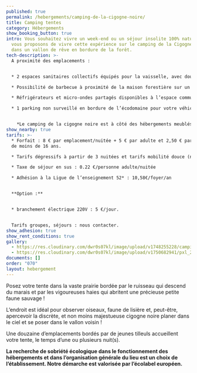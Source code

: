 ```yaml
---
published: true
permalink: /hebergements/camping-de-la-cigogne-noire/
title: Camping tentes
category: Hébergements
show_booking_button: true
intro: Vous souhaitez vivre un week-end ou un séjour insolite 100% nature, nous
  vous proposons de vivre cette expérience sur le camping de la Cigogne noire,
  dans un vallon de rêve en bordure de la forêt.
tech-description: >-
  A proximité des emplacements :


  * 2 espaces sanitaires collectifs équipés pour la vaisselle, avec douches (eau chaude) au milieu du camping et un deuxième avec douches, WC et bacs vaisselle pour les sanitaires situés à côté de l’accueil.

  * Possibilité de barbecue à proximité de la maison forestière sur un espace dédié.

  * Réfrigérateurs et micro-ondes partagés disponibles à l’espace commun à côté de la maison forestière.

  * 1 parking non surveillé en bordure de l’écodomaine pour votre véhicule (10 places). Les déplacements à l’intérieur du camping se font à pied.


    *Le camping de la cigogne noire est à côté des hébergements meublés de Chemins de Traverse (10 hébergements) et d’un espace réservé aux accueils de groupes (ponctuels). Le site est vaste, plus de 2 hectares, il y a de la place pour tous et nous veillons à ce que chacun trouve quiétude et intimité.*
show_nearby: true
tarifs: >-
  * Forfait : 8 € par emplacement/nuitée + 5 € par adulte et 2,50 € par enfant
  de moins de 16 ans.

  * Tarifs dégressifs à partir de 3 nuitées et tarifs mobilité douce (nous contacter)

  * Taxe de séjour en sus : 0.22 €/personne adulte/nuitée

  * Adhésion à la Ligue de l’enseignement 52* : 10,58€/foyer/an


  **Option :**


  * branchement électrique 220V : 5 €/jour.


  Tarifs groupes, séjours : nous contacter.
show_adhesion: true
show_rent_conditions: true
gallery:
  - https://res.cloudinary.com/dwr0s07kl/image/upload/v1748255228/camping-ete-2024jpg-1-_ij2ffu.jpg
  - https://res.cloudinary.com/dwr0s07kl/image/upload/v1750682941/pxl_20240729_211135836.night-corrected2_dsdrgi.jpg
documents: []
order: "070"
layout: hebergement
---
```

Posez votre tente dans la vaste prairie bordée par le ruisseau qui descend du marais et par les vigoureuses haies qui abritent une précieuse petite faune sauvage !

L’endroit est idéal pour observer oiseaux, faune de lisière et, peut-être, apercevoir la discrète, et non moins majestueuse cigogne noire planer dans le ciel et se poser dans le vallon voisin !

Une douzaine d’emplacements bordés par de jeunes tilleuls accueillent votre tente, le temps d’une ou plusieurs nuit(s).

**La recherche de sobriété écologique dans le fonctionnement des hébergements et dans l’organisation générale du lieu est un choix de l’établissement. Notre démarche est valorisée par l’écolabel européen.**
